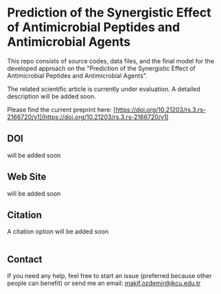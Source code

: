 # Prediction of the Synergistic Effect of Antimicrobial Peptides and Antimicrobial Agents
This repo consists of source codes, data files, and the final model for the developed approach on the "Prediction of the Synergistic Effect of Antimicrobial Peptides and Antimicrobial Agents".

The related scientific article is currently under evaluation. A detailed description will be added soon.

Please find the current preprint here: [https://doi.org/10.21203/rs.3.rs-2166720/v1](https://doi.org/10.21203/rs.3.rs-2166720/v1)

## DOI

will be added soon

## Web Site

will be added soon

## Citation

A citation option will be added soon

```

```

## Contact
If you need any help, feel free to start an issue (preferred because other people can benefit) or send me an email: [makif.ozdemir@ikcu.edu.tr](mailto:makif.ozdemir@ikcu.edu.tr)


